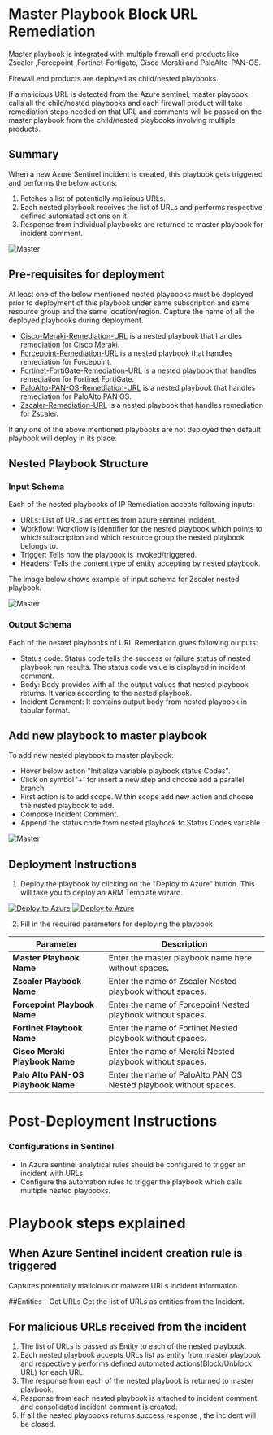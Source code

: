 # Master Playbook Block URL Remediation 

Master playbook is integrated with multiple firewall end products like Zscaler ,Forcepoint ,Fortinet-Fortigate, Cisco Meraki and PaloAlto-PAN-OS.

Firewall end products are deployed as child/nested playbooks.

If a malicious URL is detected from the Azure sentinel, master playbook calls all the child/nested playbooks and each firewall product will take remediation steps needed on that URL and comments will be passed on the master playbook from the child/nested playbooks involving multiple products. 

## Summary
 When a new Azure Sentinel incident is created, this playbook gets triggered and performs the below actions:
 1. Fetches a list of potentially malicious URLs.
 2. Each nested playbook receives the list of URLs and performs respective defined automated actions on it.
 3. Response from individual playbooks are returned to master playbook for incident comment. 

![Master](./Images/PlaybookDesignerLight.png)


 ## Pre-requisites for deployment
At least one of the below mentioned nested playbooks must be deployed prior to deployment of this playbook under same subscription and same resource group and the same location/region. Capture the name of all the deployed playbooks during deployment.

- [Cisco-Meraki-Remediation-URL](./Cisco-Meraki-Remediation-URL/azuredeploy.json) is a nested playbook that handles remediation for Cisco Meraki.
- [Forcepoint-Remediation-URL](./Forcepoint-Remediation-URL/azuredeploy.json) is a nested playbook that handles remediation for Forcepoint.
- [Fortinet-FortiGate-Remediation-URL](./Fortinet-FortiGate-Remediation-URL/azuredeploy.json) is a nested playbook that handles remediation for Fortinet FortiGate.
- [PaloAlto-PAN-OS-Remediation-URL](./PaloAlto-PAN-OS-Remediation-URL/azuredeploy.json) is a nested playbook that handles remediation for PaloAlto PAN OS.
- [Zscaler-Remediation-URL](./Zscaler-Remediation-URL/azuredeploy.json) is a nested playbook that handles remediation for Zscaler.


If any one of the above mentioned playbooks are not deployed then default playbook will deploy in its place.

## Nested Playbook Structure

### Input Schema

Each of the nested playbooks of IP Remediation accepts following inputs:
- URLs: List of URLs as entities from azure sentinel incident.
- Workflow: Workflow is identifier for the nested playbook which points to which subscription and which resource group the nested playbook belongs to.
- Trigger: Tells how the playbook is invoked/triggered.
- Headers: Tells the content type of entity accepting by nested playbook.

The image below shows example of input schema for Zscaler nested playbook.

![Master](./Images/InputSchema.PNG)

### Output Schema

Each of the nested playbooks of URL Remediation gives following outputs:

- Status code: Status code tells the success or failure status of nested playbook run results. The status code value is displayed in incident comment.
- Body: Body provides with all the output values that nested playbook returns. It varies according to the nested playbook. 
- Incident Comment: It contains output body from nested playbook in tabular format. 


## Add new playbook to master playbook

To add new nested playbook to master playbook:
- Hover below action "Initialize variable playbook status Codes".
- Click on symbol '+' for insert a new step and choose add a parallel branch.
- First action is to add scope. Within scope add new action and choose the nested playbook to add.
- Compose Incident Comment.
- Append the status code from nested playbook to Status Codes variable .

![Master](./Images/AddNestedPlaybook.PNG)


 ## Deployment Instructions
 1. Deploy the playbook by clicking on the "Deploy to Azure" button. This will take you to deploy an ARM Template wizard.

[![Deploy to Azure](https://aka.ms/deploytoazurebutton)](https://portal.azure.com/#create/Microsoft.Template/uri/https%3A%2F%2Fraw.githubusercontent.com%2FAzure%2FAzure-Sentinel%2Ftree%2Fmaster%2FMasterPlaybooks%2FRemediation-URL%2Fazuredeploy.json) [![Deploy to Azure](https://aka.ms/deploytoazuregovbutton)](https://portal.azure.com/#create/Microsoft.Template/uri/https%3A%2F%2Fraw.githubusercontent.com%2FAzure%2FAzure-Sentinel%2Ftree%2Fmaster%2FMasterPlaybooks%2FRemediation-URL%2Fazuredeploy.json)


 2. Fill in the required parameters for deploying the playbook.

 | Parameter  | Description |
| ------------- | ------------- |
| **Master Playbook Name** | Enter the master playbook name here without spaces. |
| **Zscaler Playbook Name**|Enter the name of Zscaler Nested playbook without spaces. |
| **Forcepoint Playbook Name** | Enter the name of Forcepoint Nested playbook without spaces. |
| **Fortinet Playbook Name**| Enter the name of Fortinet Nested playbook without spaces. | 
| **Cisco Meraki Playbook Name**|Enter the name of Meraki Nested playbook without spaces.|
| **Palo Alto PAN-OS Playbook Name**|Enter the name of PaloAlto PAN OS Nested playbook without spaces.|


# Post-Deployment Instructions

### Configurations in Sentinel
- In Azure sentinel analytical rules should be configured to trigger an incident with URLs. 
- Configure the automation rules to trigger the playbook which calls multiple nested playbooks.

# Playbook steps explained
## When Azure Sentinel incident creation rule is triggered
Captures potentially malicious or malware URLs incident information.

##Entities - Get URLs
Get the list of URLs as entities from the Incident.

## For malicious URLs received from the incident
 1. The list of URLs is passed as Entity to each of the nested playbook.
 2. Each nested playbook accepts URLs list as entity from master playbook and respectively performs defined automated actions(Block/Unblock URL) for each URL.
 3. The response from each of the nested playbook is returned to master playbook.
 4. Response from each nested playbook is attached to incident comment and consolidated incident comment is created.
 5. If all the nested playbooks returns success response , the incident will be closed.
